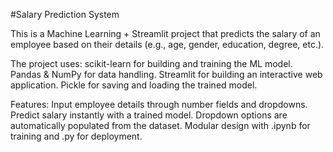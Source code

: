 #Salary Prediction System

This is a Machine Learning + Streamlit project that predicts the salary of an employee based on their details (e.g., age, gender, education, degree, etc.).

The project uses:
scikit-learn for building and training the ML model.
Pandas & NumPy for data handling.
Streamlit for building an interactive web application.
Pickle for saving and loading the trained model.

Features:
Input employee details through number fields and dropdowns.
Predict salary instantly with a trained model.
Dropdown options are automatically populated from the dataset.
Modular design with .ipynb for training and .py for deployment.
